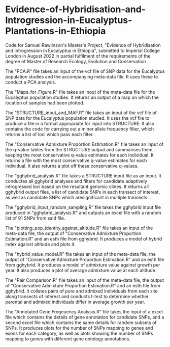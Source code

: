 # Evidence-of-Hybridisation-and-Introgression-in-Eucalyptus-Plantations-in-Ethiopia
Code for Samuel Rawlinson's Master's Project, "Evidence of Hybridisation and Introgression in Eucalyptus in Ethiopia", submitted to Imperial College London in August 2022 in partial fulfilment of the requirements of the degree of Master of Research Ecology, Evolution and Conservation

The "PCA.R" file takes an input of the vcf file of SNP data for the Eucalyptus population studies and the accompanying meta-data file. It uses these to conduct a PCA analysis.

The "Maps_for_Figure.R" file takes an inout of the meta-data file for the Eucalyptus population studies. It returns an output of a map on which the location of samples had been plotted.

The "STRUCTURE_input_and_MAF.R" file takes an input of the vcf file of SNP data for the Eucalyptus population studied. It uses the vcf file to produce a file in a format appropriate for input into STRUCTURE. It also contains the code for carrying out a minor allele frequency filter, which returns a list of loci which pass each filter.

The "Conservative Admixture Proportion Estimation.R" file takes an input of the q-value tables from the STRUCTURE output and summarises them, keeping the most conservative q-value estimates for each individual. It returns a file with the most conservative q-value estimates for each individual. It also returns a plot off these conservative q-values.

The "gghybrid_analysis.R" file takes a STRUCTURE input file as an input. It conductes all gghybrid analyses and filters for candidate adaptively introgressed loci based on the resultant genomic clines. It returns all gghybrid output files, a list of candidate SNPs in each transect of interest, as well as candidate SNPs which aresignificant in multiple transects.

The "gghybrid_input_random_sampling.R" file takes the gghybrid input file produced in "gghybrid_analysis.R" and outputs an excel file with a random list of 91 SNPs from said file.

The "plotting_pop_identity_against_altitude.R" file takes an input of the meta-data file, the output of "Conservative Admixture Proportion Estimation.R" and an esth file from gghybrid. It produces a model of hybrid index against altitude and plots it.

The "hybrid_value_model.R" file takes an input of the meta-data file, the output of "Conservative Admixture Proportion Estimation.R" and an esth file from gghybrid. It produces a model of admixture value against growth per year. It also produces a plot of average admixture value at each altitude.

The "Pair Comparison.R" file takes an input of the meta-data file, the output of "Conservative Admixture Proportion Estimation.R" and an esth file from gghybrid. It collates pairs of pure and admixed individuals from each site along transects of interest and conducts t-test to determine whether parental and admixed individuals differ in average growth per year.

The "Annotated Gene Freqeuency Analysis.R" file takes the input of a excel file which contains the details of gene annotation for candidate SNPs, and a second excel file which contains the same details for random subsets of SNPs. It produces plots for the number of SNPs mapping to genes and exons for each category, as well as plots showing the number of SNPs mapping to genes with different gene ontology annotations.
